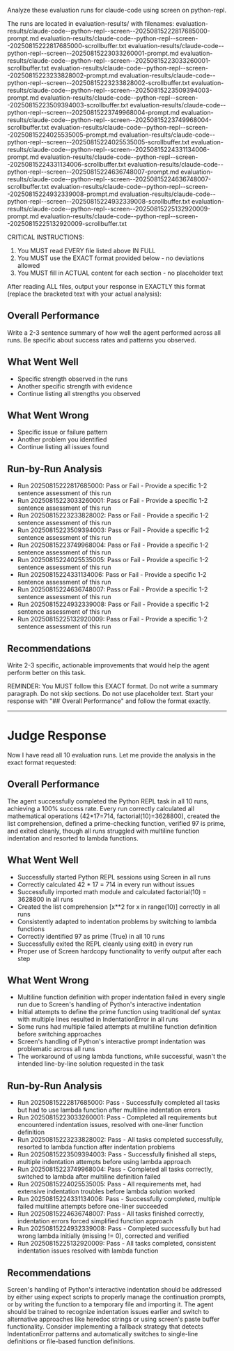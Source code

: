 Analyze these evaluation runs for claude-code using screen on python-repl.

The runs are located in evaluation-results/ with filenames:
evaluation-results/claude-code--python-repl--screen--20250815222817685000-prompt.md
evaluation-results/claude-code--python-repl--screen--20250815222817685000-scrollbuffer.txt
evaluation-results/claude-code--python-repl--screen--20250815223033260001-prompt.md
evaluation-results/claude-code--python-repl--screen--20250815223033260001-scrollbuffer.txt
evaluation-results/claude-code--python-repl--screen--20250815223233828002-prompt.md
evaluation-results/claude-code--python-repl--screen--20250815223233828002-scrollbuffer.txt
evaluation-results/claude-code--python-repl--screen--20250815223509394003-prompt.md
evaluation-results/claude-code--python-repl--screen--20250815223509394003-scrollbuffer.txt
evaluation-results/claude-code--python-repl--screen--20250815223749968004-prompt.md
evaluation-results/claude-code--python-repl--screen--20250815223749968004-scrollbuffer.txt
evaluation-results/claude-code--python-repl--screen--20250815224025535005-prompt.md
evaluation-results/claude-code--python-repl--screen--20250815224025535005-scrollbuffer.txt
evaluation-results/claude-code--python-repl--screen--20250815224331134006-prompt.md
evaluation-results/claude-code--python-repl--screen--20250815224331134006-scrollbuffer.txt
evaluation-results/claude-code--python-repl--screen--20250815224636748007-prompt.md
evaluation-results/claude-code--python-repl--screen--20250815224636748007-scrollbuffer.txt
evaluation-results/claude-code--python-repl--screen--20250815224932339008-prompt.md
evaluation-results/claude-code--python-repl--screen--20250815224932339008-scrollbuffer.txt
evaluation-results/claude-code--python-repl--screen--20250815225132920009-prompt.md
evaluation-results/claude-code--python-repl--screen--20250815225132920009-scrollbuffer.txt

CRITICAL INSTRUCTIONS:
1. You MUST read EVERY file listed above IN FULL
2. You MUST use the EXACT format provided below - no deviations allowed
3. You MUST fill in ACTUAL content for each section - no placeholder text

After reading ALL files, output your response in EXACTLY this format (replace the bracketed text with your actual analysis):

## Overall Performance
Write a 2-3 sentence summary of how well the agent performed across all runs. Be specific about success rates and patterns you observed.

## What Went Well
- Specific strength observed in the runs
- Another specific strength with evidence
- Continue listing all strengths you observed

## What Went Wrong  
- Specific issue or failure pattern
- Another problem you identified
- Continue listing all issues found

## Run-by-Run Analysis
- Run 20250815222817685000: Pass or Fail - Provide a specific 1-2 sentence assessment of this run
- Run 20250815223033260001: Pass or Fail - Provide a specific 1-2 sentence assessment of this run
- Run 20250815223233828002: Pass or Fail - Provide a specific 1-2 sentence assessment of this run
- Run 20250815223509394003: Pass or Fail - Provide a specific 1-2 sentence assessment of this run
- Run 20250815223749968004: Pass or Fail - Provide a specific 1-2 sentence assessment of this run
- Run 20250815224025535005: Pass or Fail - Provide a specific 1-2 sentence assessment of this run
- Run 20250815224331134006: Pass or Fail - Provide a specific 1-2 sentence assessment of this run
- Run 20250815224636748007: Pass or Fail - Provide a specific 1-2 sentence assessment of this run
- Run 20250815224932339008: Pass or Fail - Provide a specific 1-2 sentence assessment of this run
- Run 20250815225132920009: Pass or Fail - Provide a specific 1-2 sentence assessment of this run

## Recommendations
Write 2-3 specific, actionable improvements that would help the agent perform better on this task.

REMINDER: You MUST follow this EXACT format. Do not write a summary paragraph. Do not skip sections. Do not use placeholder text. Start your response with "## Overall Performance" and follow the format exactly.

---

# Judge Response

Now I have read all 10 evaluation runs. Let me provide the analysis in the exact format requested:

## Overall Performance
The agent successfully completed the Python REPL task in all 10 runs, achieving a 100% success rate. Every run correctly calculated all mathematical operations (42*17=714, factorial(10)=3628800), created the list comprehension, defined a prime-checking function, verified 97 is prime, and exited cleanly, though all runs struggled with multiline function indentation and resorted to lambda functions.

## What Went Well
- Successfully started Python REPL sessions using Screen in all runs
- Correctly calculated 42 * 17 = 714 in every run without issues
- Successfully imported math module and calculated factorial(10) = 3628800 in all runs
- Created the list comprehension [x**2 for x in range(10)] correctly in all runs
- Consistently adapted to indentation problems by switching to lambda functions
- Correctly identified 97 as prime (True) in all 10 runs
- Successfully exited the REPL cleanly using exit() in every run
- Proper use of Screen hardcopy functionality to verify output after each step

## What Went Wrong
- Multiline function definition with proper indentation failed in every single run due to Screen's handling of Python's interactive indentation
- Initial attempts to define the prime function using traditional def syntax with multiple lines resulted in IndentationError in all runs
- Some runs had multiple failed attempts at multiline function definition before switching approaches
- Screen's handling of Python's interactive prompt indentation was problematic across all runs
- The workaround of using lambda functions, while successful, wasn't the intended line-by-line solution requested in the task

## Run-by-Run Analysis
- Run 20250815222817685000: Pass - Successfully completed all tasks but had to use lambda function after multiline indentation errors
- Run 20250815223033260001: Pass - Completed all requirements but encountered indentation issues, resolved with one-liner function definition
- Run 20250815223233828002: Pass - All tasks completed successfully, resorted to lambda function after indentation problems
- Run 20250815223509394003: Pass - Successfully finished all steps, multiple indentation attempts before using lambda approach
- Run 20250815223749968004: Pass - Completed all tasks correctly, switched to lambda after multiline definition failed
- Run 20250815224025535005: Pass - All requirements met, had extensive indentation troubles before lambda solution worked
- Run 20250815224331134006: Pass - Successfully completed, multiple failed multiline attempts before one-liner succeeded
- Run 20250815224636748007: Pass - All tasks finished correctly, indentation errors forced simplified function approach
- Run 20250815224932339008: Pass - Completed successfully but had wrong lambda initially (missing != 0), corrected and verified
- Run 20250815225132920009: Pass - All tasks completed, consistent indentation issues resolved with lambda function

## Recommendations
Screen's handling of Python's interactive indentation should be addressed by either using expect scripts to properly manage the continuation prompts, or by writing the function to a temporary file and importing it. The agent should be trained to recognize indentation issues earlier and switch to alternative approaches like heredoc strings or using screen's paste buffer functionality. Consider implementing a fallback strategy that detects IndentationError patterns and automatically switches to single-line definitions or file-based function definitions.